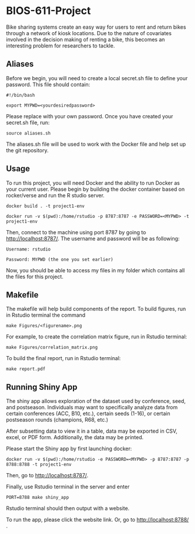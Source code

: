 # BIOS-611-Project

Bike sharing systems create an easy way for users to rent and return bikes through a network of kiosk locations. Due to the nature of covariates involved
in the decision making of renting a bike, this becomes an interesting problem for researchers to tackle. 

## Aliases
Before we begin, you will need to create a local secret.sh file to define your password. This file should contain: 

  `#!/bin/bash` 

  `export MYPWD=<yourdesiredpassword>`

Please replace <yourdesiredpassword> with your own password.
Once you have created your secret.sh file, run:

  `source aliases.sh`
 
 The aliases.sh file will be used to work with the Docker file and help set up the git repository. 

## Usage

To run this project, you will need Docker and the ability to run Docker as your current user. Please begin by building the docker container based on rocker/verse and run the R studio server. 


  `docker build . -t project1-env` 
 
  `docker run -v $(pwd):/home/rstudio -p 8787:8787 -e PASSWORD=<MYPWD> -t project1-env`


Then, connect to the machine using port 8787 by going to [http://localhost:8787/](http://localhost:8787/). The username and password will be as following:

  `Username: rstudio` 
 
  `Password: MYPWD (the one you set earlier)`


Now, you should be able to access my files in my folder which contains all the files for this project.  


## Makefile

The makefile will help build components of the report. To build figures, run in Rstudio terminal the command

  `make Figures/<figurename>.png`
  
For example, to create the correlation matrix figure, run in Rstudio terminal:
  
  `make Figures/correlation_matrix.png`
  
To build the final report, run in Rstudio terminal:

  `make report.pdf`


## Running Shiny App

The shiny app allows exploration of the dataset used by conference, seed, and postseason. Individuals may want to specifically analyze data from certain conferences (ACC, B10, etc.), certain seeds (1-16), or certain postseason rounds (champions, R68, etc.)

After subsetting data to view it in a table, data may be exported in CSV, excel, or PDF form. Additionally, the data may be printed.

Please start the Shiny app by first launching docker:

  `docker run -v $(pwd):/home/rstudio -e PASSWORD=<MYPWD> -p 8787:8787 -p 8788:8788 -t project1-env`

Then, go to [http://localhost:8787/](http://localhost:8787/). 

Finally, use Rstudio terminal in the server and enter 

 `PORT=8788 make shiny_app`

Rstudio terminal should then output with a website.

To run the app, please click the website link. Or, go to [http://localhost:8788/ ](http://localhost:8788/).  


  



